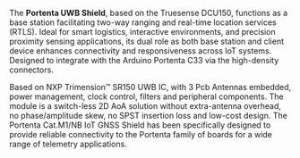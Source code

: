<FeatureDescription>

 The **Portenta UWB Shield**, based on the Truesense DCU150, functions as a base station facilitating two-way ranging and real-time location services (RTLS). Ideal for smart logistics, interactive environments, and precision proximity sensing applications, its dual role as both base station and client device enhances connectivity and responsiveness across IoT systems. Designed to integrate with the Arduino Portenta C33 via the high-density connectors.

</FeatureDescription>


<FeatureList>
<Feature title="Truesense UWB module DCU150" image="world-map">
Based on NXP Trimension™ SR150 UWB IC, with 3 Pcb Antennas embedded, power management, clock control, filters and peripheral components. The module is a switch-less 2D AoA solution without extra-antenna overhead, no phase/amplitude skew, no SPST insertion loss and low-cost design.

<FeatureWrapper>
  <FeatureLink title="Datasheet" url="" download blank/>
</FeatureWrapper>
</Feature>

<Feature title="Portenta C33 compatability" image="portenta-form-factor">
The Portenta Cat.M1/NB IoT GNSS Shield has been specifically designed to provide reliable connectivity to the Portenta family of boards for a wide range of telemetry applications.

</Feature>

</FeatureList>
